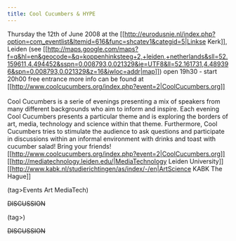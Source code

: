 ```yaml
---
title: Cool Cucumbers & HYPE
---
```

Thursday the 12th of June 2008 at the [[http://eurodusnie.nl/index.php?option=com_eventlist&Itemid=616&func=shcatev1&categid=5|Linkse Kerk]], Leiden (see [[http://maps.google.com/maps?f=q&hl=en&geocode=&q=koppenhinksteeg+2,+leiden,+netherlands&sll=52.159611,4.494452&sspn=0.008793,0.021329&ie=UTF8&ll=52.161731,4.489396&spn=0.008793,0.021329&z=16&iwloc=addr|map]])
open 19h30 - start 20h00
free entrance
more info can be found at [[http://www.coolcucumbers.org/index.php?event=2|CoolCucumbers.org]]
\
\
Cool Cucumbers is a serie of evenings presenting a mix of speakers from many different backgrounds who aim to inform and inspire. Each evening Cool Cucumbers presents a particular theme and is exploring the borders of art, media, technology and science within that theme. Furthermore, Cool Cucumbers tries to stimulate the audience to ask questions and participate in discussions within an informal environment with drinks and toast with cucumber salad!
Bring your friends!
\
[[http://www.coolcucumbers.org/index.php?event=2|CoolCucumbers.org]]  
[[http://mediatechnology.leiden.edu/|MediaTechnology Leiden University]]  
[[http://www.kabk.nl/studierichtingen/as/index/-/en|ArtScience KABK The Hague]]  

(tag>Events Art MediaTech)

~~DISCUSSION~~



(tag>)


~~DISCUSSION~~
